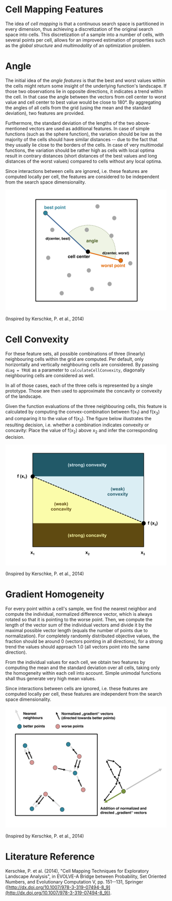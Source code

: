 # Cell Mapping Features

The idea of *cell mapping* is that a continuous search space is partitioned in
every dimension, thus achieving a discretization of the original search space
into cells. This discretization of a sample into a number of cells, with
several points per cell, allows for an improved estimation of properties such
as the *global structure* and *multimodality* of an optimization problem.

# Angle

The initial idea of the *angle features* is that the best and worst values
within the cells might return some insight of the underlying function's
landscape. If those two observations lie in opposite directions, it indicates a
trend within the cell. In that case the angle between the vectors from cell
center to worst value and cell center to best value would be close to 180&deg;.
By aggregating the angles of all cells from the grid (using the mean and the
standard deviation), two features are provided.

Furthermore, the standard deviation of the lengths of the two above-mentioned
vectors are used as additional features. In case of simple functions (such as
the sphere function), the variation should be low as the majority of the cells
should have similar distances -- due to the fact that they usually lie close to
the borders of the cells. In case of very multimodal functions, the variation
should be rather high as cells with local optima result in contrary distances
(short distances of the best values and long distances of the worst values)
compared to cells without any local optima.

Since interactions between cells are ignored, i.e. these features are computed
locally per cell, the features are considered to be independent from the
search space dimensionality.

![Illustration of the idea of Angle](angle.svg)

(Inspired by Kerschke, P. et al., 2014)


# Cell Convexity

For these feature sets, all possible combinations of three (linearly)
neighbouring cells within the grid are computed. Per default, only horizontally
and vertically neighbouring cells are considered. By passing `diag = TRUE` as a
parameter to `calculateCellConvexity`, diagonally neighbouring cells are
considered as well.

In all of those cases, each of the three cells is represented by a single
prototype. Those are then used to approximate the concavity or convexity of the
landscape.

Given the function evaluations of the three neighbouring cells, this feature is
calculated by computing the convex-combination between f(x<sub>1</sub>) and
f(x<sub>3</sub>) and comparing it to the value of f(x<sub>2</sub>).
The figure below illustrates the resulting decision, i.e. whether a combination
indicates convexity or concavity: Place the value of f(x<sub>2</sub>) above
x<sub>2</sub> and infer the corresponding decision.

![Illustration of the decision for or against (strong) convexity](convexity.svg)

(Inspired by Kerschke, P. et al., 2014)

# Gradient Homogeneity

For every point within a cell's sample, we find the nearest neighbor and compute the individual, normalized difference vector, which is always rotated so that it is pointing to the worse point. Then, we compute the length of the vector sum of the individual vectors amd divide it by the maximal possible vector length (equals the number of points due to normalization). For completely randomly distributed objective values, the fraction should be around 0 (vectors pointing in all directions), for a strong trend the values should approach 1.0 (all vectors point into the same direction).

From the individual values for each cell, we obtain two features by computing the mean and the standard deviation over all cells, taking only the homogeneity within each cell into account. Simple unimodal functions shall thus generate very high mean values.

Since interactions between cells are ignored, i.e. these features are computed locally per cell, these features are independent from the search space dimensionality.

![Illustration of the idea of Gradient Homogeneity](gradienthomogeneity.svg)

(Inspired by Kerschke, P. et al., 2014)

# Literature Reference
Kerschke, P. et al. (2014), "Cell Mapping Techniques for Exploratory Landscape Analysis", in EVOLVE-A Bridge between Probability, Set Oriented Numbers, and Evolutionary Computation V, pp. 151--131, Springer ([http://dx.doi.org/10.1007/978-3-319-07494-8_9](http://dx.doi.org/10.1007/978-3-319-07494-8_9)).